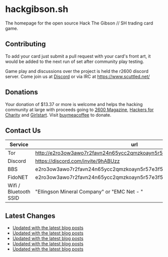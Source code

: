 # hackgibson.sh
The homepage for the open source Hack The Gibson // SH trading card game.


## Contributing

To add your card just submit a pull request with your card's front art, it would be added to the next run of set after community play testing.

Game play and discussions over the project is held the r2600 discord server. Come join us at [Discord](https://discord.com/invite/9hABUzz) or via IRC at https://www.scuttled.net/


## Donations

Your donation of $13.37 or more is welcome and helps the hacking community at large with proceeds going to [2600 Magazine](https://2600.com/), [Hackers for Charity](https://hackersforcharity.org) and [Girlstart](https://girlstart.org).  Visit [buymeacoffee](https://www.buymeacoffee.com/hackgibson.sh) to donate.


## Contact Us

Service | url
-|-
Tor | http://e2ro3ow3awo7r2favn24n65ycc2qmzkoayn5r57e3f56nvjwdcgg32ad.onion
Discord | https://discord.com/invite/9hABUzz
BBS | e2ro3ow3awo7r2favn24n65ycc2qmzkoayn5r57e3f56nvjwdcgg32ad.onion:23
FidoNET | e2ro3ow3awo7r2favn24n65ycc2qmzkoayn5r57e3f56nvjwdcgg32ad.onion:24554
Wifi / Bluetooth SSID | "Ellingson Mineral Company" or "EMC Net - <fidonet address>"

## Latest Changes
<!-- BLOG-POST-LIST:START -->
- [Updated with the latest blog posts](https://github.com/DFW2600/hackgibson.sh/commit/622bf1f16a4ca06ce90dfd448d6799ea71cd86df)
- [Updated with the latest blog posts](https://github.com/DFW2600/hackgibson.sh/commit/d82c901ab3cbe7942f4a5b17e5b07de057a6dca4)
- [Updated with the latest blog posts](https://github.com/DFW2600/hackgibson.sh/commit/ad1bb8987cc71a7bcffbec95db475abb1abf2357)
- [Updated with the latest blog posts](https://github.com/DFW2600/hackgibson.sh/commit/3598d1bc7ea6cdf11574236104c29e6f4a03b25a)
- [Updated with the latest blog posts](https://github.com/DFW2600/hackgibson.sh/commit/583f46c2e2ca57355ac46364c3b080b6eeb68633)
<!-- BLOG-POST-LIST:END -->
